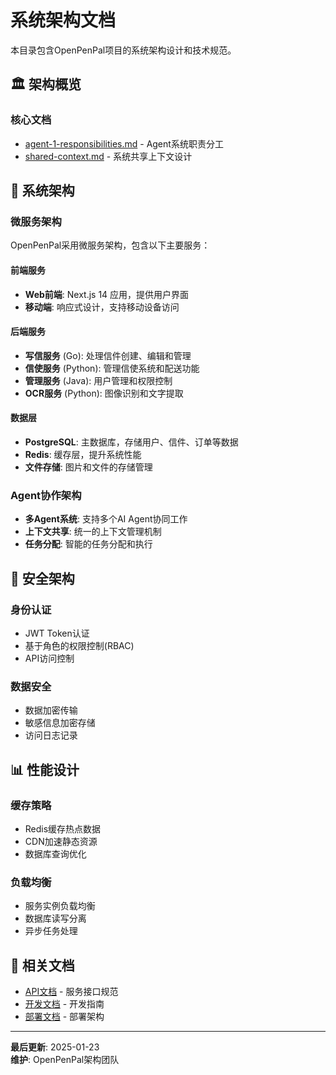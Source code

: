 # 系统架构文档

本目录包含OpenPenPal项目的系统架构设计和技术规范。

## 🏛️ 架构概览

### 核心文档
- [agent-1-responsibilities.md](./agent-1-responsibilities.md) - Agent系统职责分工
- [shared-context.md](./shared-context.md) - 系统共享上下文设计

## 🔧 系统架构

### 微服务架构
OpenPenPal采用微服务架构，包含以下主要服务：

#### 前端服务
- **Web前端**: Next.js 14 应用，提供用户界面
- **移动端**: 响应式设计，支持移动设备访问

#### 后端服务
- **写信服务** (Go): 处理信件创建、编辑和管理
- **信使服务** (Python): 管理信使系统和配送功能
- **管理服务** (Java): 用户管理和权限控制
- **OCR服务** (Python): 图像识别和文字提取

#### 数据层
- **PostgreSQL**: 主数据库，存储用户、信件、订单等数据
- **Redis**: 缓存层，提升系统性能
- **文件存储**: 图片和文件的存储管理

### Agent协作架构
- **多Agent系统**: 支持多个AI Agent协同工作
- **上下文共享**: 统一的上下文管理机制
- **任务分配**: 智能的任务分配和执行

## 🔐 安全架构

### 身份认证
- JWT Token认证
- 基于角色的权限控制(RBAC)
- API访问控制

### 数据安全
- 数据加密传输
- 敏感信息加密存储
- 访问日志记录

## 📊 性能设计

### 缓存策略
- Redis缓存热点数据
- CDN加速静态资源
- 数据库查询优化

### 负载均衡
- 服务实例负载均衡
- 数据库读写分离
- 异步任务处理

## 🔗 相关文档

- [API文档](../api/) - 服务接口规范
- [开发文档](../development/) - 开发指南
- [部署文档](../deployment/) - 部署架构

---

**最后更新**: 2025-01-23  
**维护**: OpenPenPal架构团队